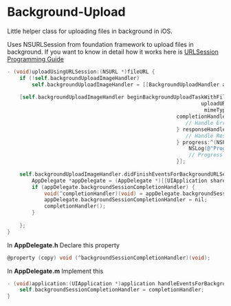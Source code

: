 # Background-Upload
Little helper class for uploading files in background in iOS.

Uses NSURLSession from foundation framework to upload files in background. If you want to know in detail how it works here is [URLSession Programming Guide](https://developer.apple.com/library/content/documentation/Cocoa/Conceptual/URLLoadingSystem/URLLoadingSystem.html )


```Objective-C
- (void)uploadUsingURLSession:(NSURL *)fileURL {
    if (!self.backgroundUploadImageHandler)
        self.backgroundUploadImageHandler = [[BackgroundUploadHandler alloc] init];
    
    [self.backgroundUploadImageHandler beginBackgroundUploadTaskWithFile:fileURL
                                                               uploadURL:[NSURL URLWithString:uploadURLString]
                                                                mimeType:@"image/jpeg"
                                                       completionHandler:^(NSError *error) {
                                                          // Handle Error here
                                                       } responseHandler:^(NSData *responseData) {
                                                          // Handle Response from server
                                                       } progress:^(NSProgress *progress) {
                                                           NSLog(@"Progress = %.2f", progress.fractionCompleted);
                                                           // Progress of upload
                                                       }];
    
    self.backgroundUploadImageHandler.didFinishEventsForBackgroundURLSessionBlock = ^(NSURLSession *session) {
        AppDelegate *appDelegate = (AppDelegate *)[[UIApplication sharedApplication] delegate];
        if (appDelegate.backgroundSessionCompletionHandler) {
            void(^completionHandler)(void) = appDelegate.backgroundSessionCompletionHandler;
            appDelegate.backgroundSessionCompletionHandler = nil;
            completionHandler();
        }
        
    };
}
```

In **AppDelegate.h** Declare this property 
```Objective-C
@property (copy) void (^backgroundSessionCompletionHandler)(void);
```

In **AppDelegate.m** Implement this 
```Objective-C
- (void)application:(UIApplication *)application handleEventsForBackgroundURLSession:(NSString *)identifier completionHandler:(void (^)(void))completionHandler {
    self.backgroundSessionCompletionHandler = completionHandler;
}
```
